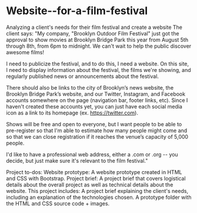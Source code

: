 # Website--for-a-film-festival
Analyzing a client's needs for their film festival and create a website
The client says:
"My company, "Brooklyn Outdoor Film Festival" just got the approval to show movies at Brooklyn Bridge Park this year from August 5th through 8th, from 6pm to midnight. We can't wait to help the public discover awesome films!

I need to publicize the festival, and to do this, I need a website. On this site, I need to display information about the festival, the films we're showing, and regularly published news or announcements about the festival.

There should also be links to the city of Brooklyn’s news website, the Brooklyn Bridge Park’s website, and our Twitter, Instagram, and Facebook accounts somewhere on the page (navigation bar, footer links, etc). Since I haven't created these accounts yet, you can just have each social media icon as a link to its homepage (ex. https://twitter.com).

Shows will be free and open to everyone, but I want people to be able to pre-register so that I'm able to estimate how many people might come and so that we can close registration if it reaches the venue’s capacity of 5,000 people.

I'd like to have a professional web address, either a .com or .org -- you decide, but just make sure it's relevant to the film festival."

Project to-dos:
Website prototype: A website prototype created in HTML and CSS with Bootstrap.
Project brief: A project brief that covers logistical details about the overall project as well as technical details about the website.
This project includes:
A project brief explaining the client's needs, including an explanation of the technologies chosen.
A prototype folder with the HTML and CSS source code + images.
